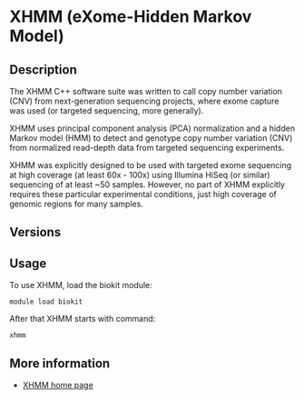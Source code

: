 # XHMM (eXome-Hidden Markov Model)

## Description

The XHMM C++ software suite was written to call copy number variation (CNV) from next-generation sequencing projects, 
where exome capture was used (or targeted sequencing, more generally).

XHMM uses principal component analysis (PCA) normalization and a hidden Markov model (HMM) 
to detect and genotype copy number variation (CNV) from normalized read-depth data 
from targeted sequencing experiments.

XHMM was explicitly designed to be used with targeted exome sequencing at high coverage 
(at least 60x - 100x) using Illumina HiSeq (or similar) sequencing of at least ~50 samples. 
However, no part of XHMM explicitly requires these particular experimental conditions, 
just high coverage of genomic regions for many samples. 

## Versions


## Usage

To use XHMM, load the biokit module:
```text
module load biokit
```
After that XHMM starts with command:
```text
xhmm
```

## More information

*   [XHMM home page](https://atgu.mgh.harvard.edu/xhmm/index.shtml)

